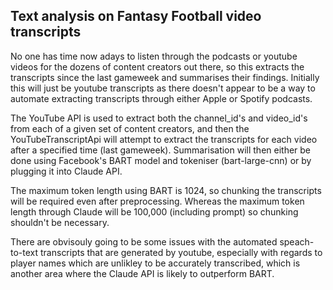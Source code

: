 ## Text analysis on Fantasy Football video transcripts

No one has time now adays to listen through the podcasts or youtube videos for the dozens of content creators out there, so this extracts the transcripts since the last gameweek and summarises their findings. Initially this will just be youtube transcripts as there doesn't appear to be a way to automate extracting transcripts through either Apple or Spotify podcasts. 

The YouTube API is used to extract both the channel_id's and video_id's from each of a given set of content creators, and then the YouTubeTranscriptApi will attempt to extract the transcripts for each video after a specified time (last gameweek). Summarisation will then either be done using Facebook's BART model and tokeniser (bart-large-cnn) or by plugging it into Claude API. 

The maximum token length using BART is 1024, so chunking the transcripts will be required even after preprocessing. Whereas the maximum token length through Claude will be 100,000 (including prompt) so chunking shouldn't be necessary.

There are obvisouly going to be some issues with the automated speach-to-text transcripts that are generated by youtube, especially with regards to player names which are unlikley to be accurately transcribed, which is another area where the Claude API is likely to outperform BART.
